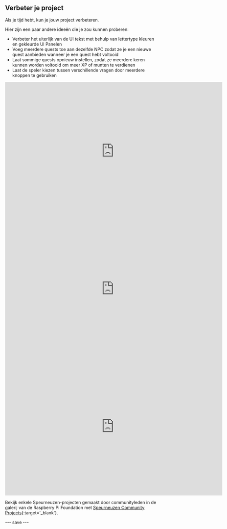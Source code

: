 ## Verbeter je project

Als je tijd hebt, kun je jouw project verbeteren.

Hier zijn een paar andere ideeën die je zou kunnen proberen:

+ Verbeter het uiterlijk van de UI tekst met behulp van lettertype kleuren en gekleurde UI Panelen
+ Voeg meerdere quests toe aan dezelfde NPC zodat ze je een nieuwe quest aanbieden wanneer je een quest hebt voltooid
+ Laat sommige quests opnieuw instellen, zodat ze meerdere keren kunnen worden voltooid om meer XP of munten te verdienen
+ Laat de speler kiezen tussen verschillende vragen door meerdere knoppen te gebruiken

<iframe allowtransparency="true" width="710" height="450" src="https://quest-seeker.rpfilt.repl.co" frameborder="0"></iframe>
<iframe allowtransparency="true" width="710" height="450" src="https://weatherquest.rpfilt.repl.co/" frameborder="0"></iframe>
<iframe allowtransparency="true" width="710" height="450" src="https://castlequestseeker.rpfilt.repl.co" frameborder="0"></iframe>

Bekijk enkele Speurneuzen-projecten gemaakt door communityleden in de galerij van de Raspberry Pi Foundation met [Speurneuzen Community Projects](https://wke.lt/w/s/3n5xmU){:target='_blank'}.

--- save ---
